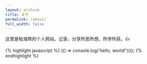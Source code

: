 ```yaml
---
layout: archive
title: 关于
permalink: /about/
full_width: false
---
```


这里是柏海辉的个人网站。记录，分享所思所想，所学所获。👍

{% highlight javascript %} (() => console.log('hello, world!'))(); {% endhighlight %}

